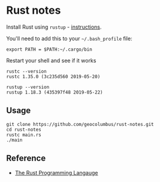 # Rust notes

Install Rust using ```rustup``` - [instructions](https://www.rust-lang.org/tools/install).

You'll need to add this to your ```~/.bash_profile``` file:

```
export PATH = $PATH:~/.cargo/bin
```

Restart your shell and see if it works

```
rustc --version
rustc 1.35.0 (3c235d560 2019-05-20)

rustup --version
rustup 1.18.3 (435397f48 2019-05-22)
```

## Usage
```
git clone https://github.com/geocolumbus/rust-notes.git
cd rust-notes
rustc main.rs
./main
```

## Reference

* [The Rust Programming Langauge](https://doc.rust-lang.org/book/)

